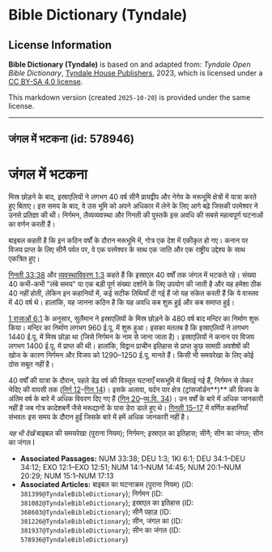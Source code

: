 # Bible Dictionary (Tyndale)

## License Information

**Bible Dictionary (Tyndale)** is based on and adapted from: _Tyndale Open Bible Dictionary_, [Tyndale House Publishers](https://tyndaleopenresources.com/), 2023, which is licensed under a [CC BY-SA 4.0 license](https://creativecommons.org/licenses/by-sa/4.0/legalcode.en).

This markdown version (created `2025-10-20`) is provided under the same license.



--------------------------------

## जंगल में भटकना (id: 578946)

जंगल में भटकना
==============

मिस्र छोड़ने के बाद, इस्राएलियों ने लगभग 40 वर्ष सीनै प्रायद्वीप और नेगेव के मरूभूमि क्षेत्रों में यात्रा करते हुए बिताए। इस समय के बाद, वे उस भूमि को अपने अधिकार में लेने के लिए आगे बढ़े जिसकी परमेश्वर ने उनसे प्रतिज्ञा की थी। निर्गमन, लैव्यव्यवस्था और गिनती की पुस्तकें इस अवधि की सबसे महत्वपूर्ण घटनाओं का वर्णन करती हैं।

बाइबल कहती है कि इन कठिन वर्षों के दौरान मरूभूमि में, गोत्र एक देश में एकीकृत हो गए। कनान पर विजय प्राप्त के लिए सीनै पर्वत पर, वे एक परमेश्वर के साथ एक जाति और एक राष्ट्रीय उद्देश्य के साथ एकत्रित हुए।

[गिनती 33:38](https://ref.ly/Num33:38) और [व्यवस्थाविवरण 1:3](https://ref.ly/Deut1:3) कहते हैं कि इस्राएल 40 वर्षों तक जंगल में भटकते रहे। संख्या 40 कभी\-कभी "लंबे समय" या एक बड़ी पूर्ण संख्या दर्शाने के लिए उपयोग की जाती है और यह हमेशा ठीक 40 नहीं होती, लेकिन इन कहानियों में, कई सटीक तिथियाँ दी गई हैं जो यह संकेत करती हैं कि ये वास्तव में 40 वर्ष थे। हालांकि, यह जानना कठिन है कि यह अवधि कब शुरू हुई और कब समाप्त हुई।

[1 राजाओं 6:1](https://ref.ly/1Kgs6:1) के अनुसार, सुलैमान ने इस्राएलियों के मिस्र छोड़ने के 480 वर्ष बाद मन्दिर का निर्माण शुरू किया। मन्दिर का निर्माण लगभग 960 ई.पू. में शुरू हुआ। इसका मतलब है कि इस्राएलियों ने लगभग 1440 ई.पू. में मिस्र छोड़ा था (जिसे निर्गमन के नाम से जाना जाता है)। इस्राएलियों ने कनान पर विजय लगभग 1400 ई.पू. में प्राप्त की थी। हालांकि, विद्वान प्राचीन इतिहास से प्राप्त कुछ सामग्री अवशेषों की खोज के कारण निर्गमन और विजय को 1290–1250 ई.पू. मानते हैं। किसी भी समयरेखा के लिए कोई ठोस सबूत नहीं है।

40 वर्षों की यात्रा के दौरान, पहले डेढ़ वर्ष की विस्तृत घटनाएँ मरूभूमि में बिताई गई हैं, निर्गमन से लेकर भेदिए की वापसी तक ([निर्ग 12](https://ref.ly/Exod12:1-Exod12:51)–[गिन 14](https://ref.ly/Num14:1-Num14:45))। इसके अलावा, यर्दन पार क्षेत्र (ट्रांसजॉर्डन**)** की विजय के अंतिम वर्ष के बारे में अधिक विवरण दिए गए हैं ([गिन 20](https://ref.ly/Num20:1-Num20:29)–[व्य.वि. 34](https://ref.ly/Deut34:1-Deut34:12))। उन वर्षों के बारे में अधिक जानकारी नहीं है जब गोत्र कादेशबर्ने जैसे मरूद्यानों के पास डेरा डाले हुए थे। [गिनती 15–17](https://ref.ly/Num15:1-Num17:13) में वर्णित कहानियाँ संभवतः इस समय के दौरान हुईं जिसके बारे में हमें अधिक जानकारी नहीं है।

*यह भी देखें* बाइबल की समयरेखा (पुराना नियम); निर्गमन; इस्राएल का इतिहास; सीनै; सीन का जंगल; सीन का जंगल I

* **Associated Passages:** NUM 33:38; DEU 1:3; 1KI 6:1; DEU 34:1–DEU 34:12; EXO 12:1–EXO 12:51; NUM 14:1–NUM 14:45; NUM 20:1–NUM 20:29; NUM 15:1–NUM 17:13
* **Associated Articles:** बाइबल का घटनाक्रम (पुराना नियम) (ID: `381399@TyndaleBibleDictionary`); निर्गमन (ID: `381082@TyndaleBibleDictionary`); इस्राएल का इतिहास  (ID: `368603@TyndaleBibleDictionary`); सीनै पहाड़ (ID: `381226@TyndaleBibleDictionary`); सीन, जंगल का (ID: `381937@TyndaleBibleDictionary`); सीन का जंगल  (ID: `578936@TyndaleBibleDictionary`)

